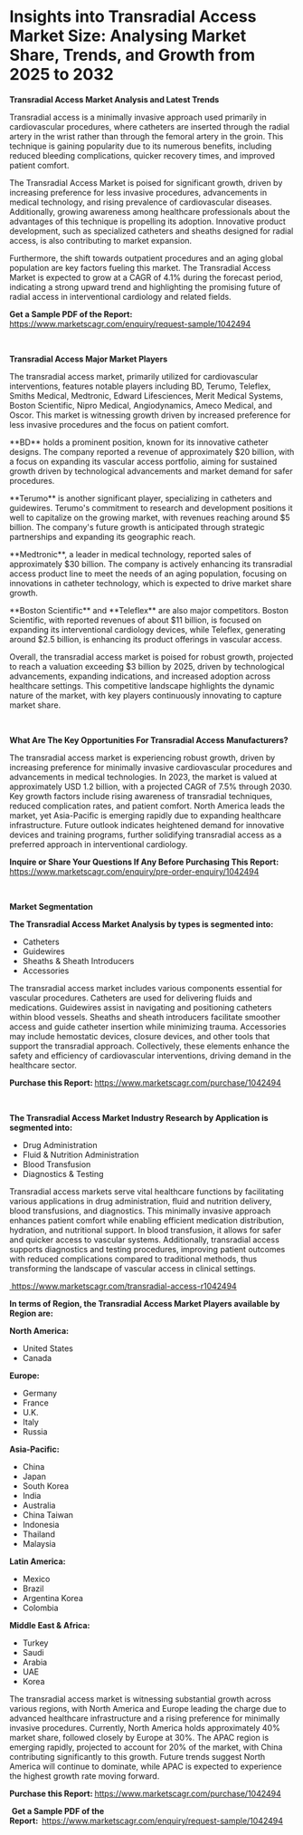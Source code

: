 <p><h1>Insights into Transradial Access Market Size: Analysing Market Share, Trends, and Growth from 2025 to 2032</h1></p><p><strong>Transradial Access Market Analysis and Latest Trends</strong></p>
<p><p>Transradial access is a minimally invasive approach used primarily in cardiovascular procedures, where catheters are inserted through the radial artery in the wrist rather than through the femoral artery in the groin. This technique is gaining popularity due to its numerous benefits, including reduced bleeding complications, quicker recovery times, and improved patient comfort.</p><p>The Transradial Access Market is poised for significant growth, driven by increasing preference for less invasive procedures, advancements in medical technology, and rising prevalence of cardiovascular diseases. Additionally, growing awareness among healthcare professionals about the advantages of this technique is propelling its adoption. Innovative product development, such as specialized catheters and sheaths designed for radial access, is also contributing to market expansion.</p><p>Furthermore, the shift towards outpatient procedures and an aging global population are key factors fueling this market. The Transradial Access Market is expected to grow at a CAGR of 4.1% during the forecast period, indicating a strong upward trend and highlighting the promising future of radial access in interventional cardiology and related fields.</p></p>
<p><strong>Get a Sample PDF of the Report:&nbsp;</strong> <a href="https://www.marketscagr.com/enquiry/request-sample/1042494?utm_campaign=3228&utm_medium=2&utm_source=Github&utm_content=ia&utm_term=13042025&utm_id=transradial-access">https://www.marketscagr.com/enquiry/request-sample/1042494</a></p>
<p>&nbsp;</p>
<p><strong>Transradial Access Major Market Players</strong></p>
<p><p>The transradial access market, primarily utilized for cardiovascular interventions, features notable players including BD, Terumo, Teleflex, Smiths Medical, Medtronic, Edward Lifesciences, Merit Medical Systems, Boston Scientific, Nipro Medical, Angiodynamics, Ameco Medical, and Oscor. This market is witnessing growth driven by increased preference for less invasive procedures and the focus on patient comfort.</p><p>**BD** holds a prominent position, known for its innovative catheter designs. The company reported a revenue of approximately $20 billion, with a focus on expanding its vascular access portfolio, aiming for sustained growth driven by technological advancements and market demand for safer procedures.</p><p>**Terumo** is another significant player, specializing in catheters and guidewires. Terumo's commitment to research and development positions it well to capitalize on the growing market, with revenues reaching around $5 billion. The company's future growth is anticipated through strategic partnerships and expanding its geographic reach.</p><p>**Medtronic**, a leader in medical technology, reported sales of approximately $30 billion. The company is actively enhancing its transradial access product line to meet the needs of an aging population, focusing on innovations in catheter technology, which is expected to drive market share growth.</p><p>**Boston Scientific** and **Teleflex** are also major competitors. Boston Scientific, with reported revenues of about $11 billion, is focused on expanding its interventional cardiology devices, while Teleflex, generating around $2.5 billion, is enhancing its product offerings in vascular access.</p><p>Overall, the transradial access market is poised for robust growth, projected to reach a valuation exceeding $3 billion by 2025, driven by technological advancements, expanding indications, and increased adoption across healthcare settings. This competitive landscape highlights the dynamic nature of the market, with key players continuously innovating to capture market share.</p></p>
<p>&nbsp;</p>
<p><strong>What Are The Key Opportunities For Transradial Access Manufacturers?</strong></p>
<p><p>The transradial access market is experiencing robust growth, driven by increasing preference for minimally invasive cardiovascular procedures and advancements in medical technologies. In 2023, the market is valued at approximately USD 1.2 billion, with a projected CAGR of 7.5% through 2030. Key growth factors include rising awareness of transradial techniques, reduced complication rates, and patient comfort. North America leads the market, yet Asia-Pacific is emerging rapidly due to expanding healthcare infrastructure. Future outlook indicates heightened demand for innovative devices and training programs, further solidifying transradial access as a preferred approach in interventional cardiology.</p></p>
<p><strong>Inquire or Share Your Questions If Any Before Purchasing This Report:</strong> <a href="https://www.marketscagr.com/enquiry/pre-order-enquiry/1042494?utm_campaign=3228&utm_medium=2&utm_source=Github&utm_content=ia&utm_term=13042025&utm_id=transradial-access">https://www.marketscagr.com/enquiry/pre-order-enquiry/1042494</a></p>
<p>&nbsp;</p>
<p><strong>Market Segmentation</strong></p>
<p><strong>The Transradial Access Market Analysis by types is segmented into:</strong></p>
<p><ul><li>Catheters</li><li>Guidewires</li><li>Sheaths & Sheath Introducers</li><li>Accessories</li></ul></p>
<p><p>The transradial access market includes various components essential for vascular procedures. Catheters are used for delivering fluids and medications. Guidewires assist in navigating and positioning catheters within blood vessels. Sheaths and sheath introducers facilitate smoother access and guide catheter insertion while minimizing trauma. Accessories may include hemostatic devices, closure devices, and other tools that support the transradial approach. Collectively, these elements enhance the safety and efficiency of cardiovascular interventions, driving demand in the healthcare sector.</p></p>
<p><strong>Purchase this Report:&nbsp;</strong><a href="https://www.marketscagr.com/purchase/1042494?utm_campaign=3228&utm_medium=2&utm_source=Github&utm_content=ia&utm_term=13042025&utm_id=transradial-access">https://www.marketscagr.com/purchase/1042494</a></p>
<p>&nbsp;</p>
<p><strong>The Transradial Access Market Industry Research by Application is segmented into:</strong></p>
<p><ul><li>Drug Administration</li><li>Fluid & Nutrition Administration</li><li>Blood Transfusion</li><li>Diagnostics & Testing</li></ul></p>
<p><p>Transradial access markets serve vital healthcare functions by facilitating various applications in drug administration, fluid and nutrition delivery, blood transfusions, and diagnostics. This minimally invasive approach enhances patient comfort while enabling efficient medication distribution, hydration, and nutritional support. In blood transfusion, it allows for safer and quicker access to vascular systems. Additionally, transradial access supports diagnostics and testing procedures, improving patient outcomes with reduced complications compared to traditional methods, thus transforming the landscape of vascular access in clinical settings.</p></p>
<p><a href="https://www.marketscagr.com/transradial-access-r1042494?utm_campaign=3228&utm_medium=2&utm_source=Github&utm_content=ia&utm_term=13042025&utm_id=transradial-access">&nbsp;https://www.marketscagr.com/transradial-access-r1042494</a></p>
<p><strong>In terms of Region, the Transradial Access Market Players available by Region are:</strong></p>
<p>
    <p> <strong> North America: </strong>
        <ul>
            <li>United States</li>
            <li>Canada</li>
        </ul>
        </p> 
    <p> <strong> Europe: </strong>
        <ul>
            <li>Germany</li>
            <li>France</li>
            <li>U.K.</li>
            <li>Italy</li>
            <li>Russia</li>
        </ul>
        </p> 
    <p> <strong> Asia-Pacific: </strong>
        <ul>
            <li>China</li>
            <li>Japan</li>
            <li>South Korea</li>
            <li>India</li>
            <li>Australia</li>
            <li>China Taiwan</li>
            <li>Indonesia</li>
            <li>Thailand</li>
            <li>Malaysia</li>
        </ul>
        </p> 
    <p> <strong> Latin America: </strong>
        <ul>
            <li>Mexico</li>
            <li>Brazil</li>
            <li>Argentina Korea</li>
            <li>Colombia</li>
        </ul>
        </p> 
    <p> <strong> Middle East & Africa: </strong>
        <ul>
            <li>Turkey</li>
            <li>Saudi</li>
            <li>Arabia</li>
            <li>UAE</li>
            <li>Korea</li>
        </ul>
    </p>
    </p>
<p><p>The transradial access market is witnessing substantial growth across various regions, with North America and Europe leading the charge due to advanced healthcare infrastructure and a rising preference for minimally invasive procedures. Currently, North America holds approximately 40% market share, followed closely by Europe at 30%. The APAC region is emerging rapidly, projected to account for 20% of the market, with China contributing significantly to this growth. Future trends suggest North America will continue to dominate, while APAC is expected to experience the highest growth rate moving forward.</p></p>
<p><strong>Purchase this Report: </strong><a href="https://www.marketscagr.com/purchase/1042494?utm_campaign=3228&utm_medium=2&utm_source=Github&utm_content=ia&utm_term=13042025&utm_id=transradial-access">https://www.marketscagr.com/purchase/1042494</a></p>
<p>&nbsp;<strong>Get a Sample PDF of the Report:&nbsp;&nbsp;</strong><a href="https://www.marketscagr.com/enquiry/request-sample/1042494?utm_campaign=3228&utm_medium=2&utm_source=Github&utm_content=ia&utm_term=13042025&utm_id=transradial-access">https://www.marketscagr.com/enquiry/request-sample/1042494</a></p>
<p><strong></strong></p>
<p><p></p><p></p><p></p></p>